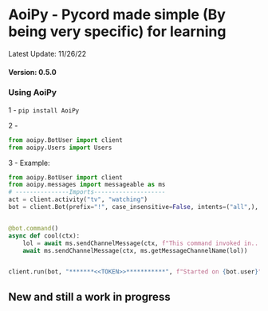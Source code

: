 # AoiPy - Pycord made simple (By being very specific) for learning
Latest Update: 11/26/22
#### Version: 0.5.0
### Using AoiPy
1 - `pip install AoiPy`

2 -
```python
from aoipy.BotUser import client
from aoipy.Users import Users
```

3 -  Example:

```python
from aoipy.BotUser import client
from aoipy.messages import messageable as ms
# ---------------Imports--------------------
act = client.activity("tv", "watching")
bot = client.Bot(prefix="!", case_insensitive=False, intents=("all",), activity=act)


@bot.command()
async def cool(ctx):
    lol = await ms.sendChannelMessage(ctx, f"This command invoked in...")
    await ms.sendChannelMessage(ctx, ms.getMessageChannelName(lol))


client.run(bot, "*******<<TOKEN>>***********", f"Started on {bot.user}")
```

## New and still a work in progress